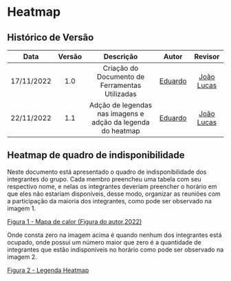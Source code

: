 # Heatmap

## Histórico de Versão

|Data|Versão|Descrição|Autor|Revisor|
| :----------: | :------: | :-----------: | :---------: |:---------: |
|17/11/2022|1.0|Criação do Documento de Ferramentas Utilizadas| [Eduardo](https://github.com/edudsan)| [João Lucas](https://github.com/HacKairos)|
|22/11/2022|1.1|Adção de legendas nas imagens e adção da legenda do heatmap| [Eduardo](https://github.com/edudsan)| [João Lucas](https://github.com/HacKairos)|

## Heatmap de quadro de indisponibilidade

Neste documento está apresentado o quadro de indisponibilidade dos integrantes do grupo. Cada membro preencheu uma tabela com seu respectivo nome, e nelas os integrantes deveriam 
preencher o horário em que eles não estariam disponíveis, desse modo, organizar as reuniões com a participação da maioria dos integrantes, como pode ser observado na imagem 1.


[Figura 1 - Mapa de calor (Figura do autor,2022)](../../assets/images/heatmap.png)

Onde consta zero na imagem acima é quando nenhum dos integrantes está ocupado, onde possui um número maior que zero é a quantidade de integrantes que estão indisponíveis no horário como pode ser observado na imagem 2.

[Figura 2 - Legenda Heatmap](../../assets/images/legendaHeatmap.png)
